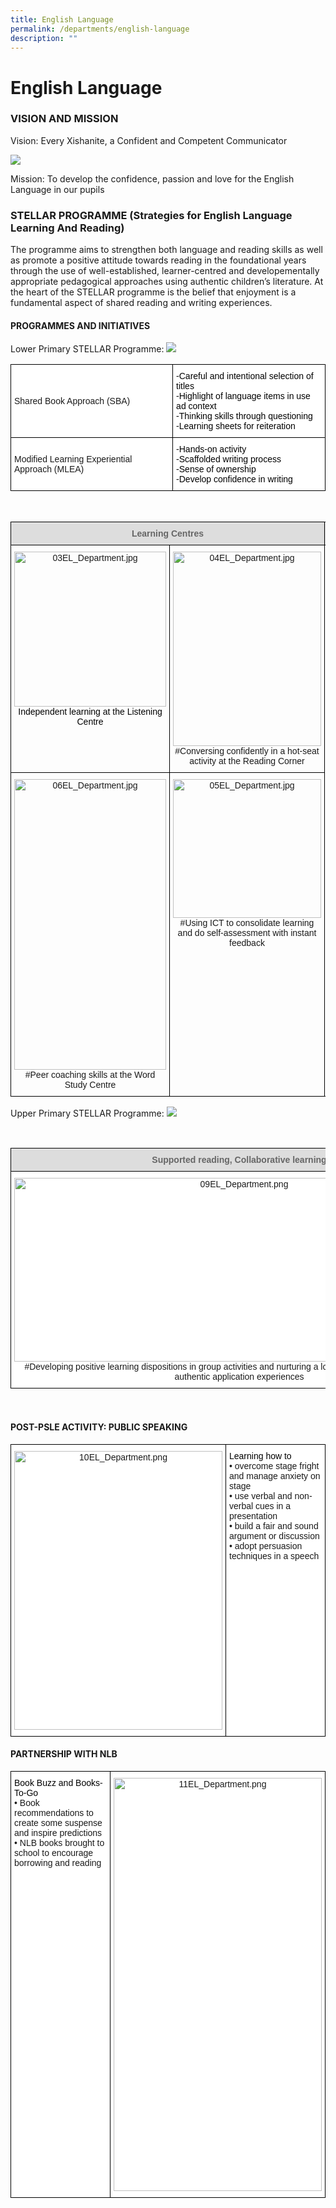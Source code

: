 ```yaml
---
title: English Language
permalink: /departments/english-language
description: ""
---
```

# **English Language**

### VISION AND MISSION

Vision: Every Xishanite, a Confident and Competent Communicator

![](/images/01EL_Department.png)

Mission: To develop the confidence, passion and love for the English Language in our pupils

### STELLAR PROGRAMME (Strategies for English Language Learning And Reading)

The programme aims to strengthen both language and reading skills as well as promote a positive attitude towards reading in the foundational years through the use of well-established, learner-centred and developementally appropriate pedagogical approaches using authentic children’s literature. At the heart of the STELLAR programme is the belief that enjoyment is a fundamental aspect of shared reading and writing experiences.

#### PROGRAMMES AND INITIATIVES

Lower Primary STELLAR Programme:
![](/images/02EL_Department.png)

<table style="border-collapse:collapse;border-spacing:0" class="tg"><thead><tr><th style="background-color:#FFF;border-color:black;border-style:solid;border-width:1px;font-family:Arial, sans-serif;font-size:14px;font-weight:normal;overflow:hidden;padding:10px 5px;text-align:left;vertical-align:middle;word-break:normal">Shared Book Approach (SBA)<br></th><th style="background-color:#FFF;border-color:black;border-style:solid;border-width:1px;font-family:Arial, sans-serif;font-size:14px;font-weight:normal;overflow:hidden;padding:10px 5px;text-align:left;vertical-align:top;word-break:normal"><span style="font-weight:400;color:#000">-Careful and intentional selection of titles</span><br><span style="font-weight:400;color:#000">-Highlight of language items in use ad context</span><br><span style="font-weight:400;color:#000">-Thinking skills through questioning</span><br><span style="font-weight:400;color:#000">-Learning sheets for reiteration</span></th></tr></thead><tbody><tr><td style="background-color:#FFF;border-color:black;border-style:solid;border-width:1px;font-family:Arial, sans-serif;font-size:14px;overflow:hidden;padding:10px 5px;text-align:left;vertical-align:middle;word-break:normal">Modified Learning Experiential Approach (MLEA)<br></td><td style="background-color:#FFF;border-color:black;border-style:solid;border-width:1px;font-family:Arial, sans-serif;font-size:14px;overflow:hidden;padding:10px 5px;text-align:left;vertical-align:top;word-break:normal"><span style="font-weight:400;color:#000">-Hands-on activity</span><br><span style="font-weight:400;color:#000">-Scaffolded writing process</span><br><span style="font-weight:400;color:#000">-Sense of ownership</span><br><span style="font-weight:400;color:#000">-Develop confidence in writing</span></td></tr></tbody></table>

<br>

<table style="border-collapse:collapse;border-spacing:0" class="tg"><thead><tr><th style="background-color:#DDD;border-color:black;border-style:solid;border-width:1px;color:#666;font-family:Arial, sans-serif;font-size:14px;font-weight:bold;overflow:hidden;padding:10px 5px;text-align:center;vertical-align:middle;word-break:normal" colspan="2"><span style="color:#666;background-color:#DDD">Learning Centres</span></th><th style="background-color:#DDD;border-color:black;border-style:solid;border-width:1px;color:#666;font-family:Arial, sans-serif;font-size:14px;font-weight:bold;overflow:hidden;padding:10px 5px;text-align:center;vertical-align:middle;word-break:normal"><span style="color:#666;background-color:#DDD">MLEA, Show-and-Tell</span></th></tr></thead><tbody><tr><td style="border-color:black;border-style:solid;border-width:1px;font-family:Arial, sans-serif;font-size:14px;overflow:hidden;padding:10px 5px;text-align:center;vertical-align:top;word-break:normal"><img src="/images/03EL_Department.jpg" alt="03EL_Department.jpg" width="243" height="248"><br><span style="font-weight:400;color:#000">Independent learning at the Listening Centre</span></td><td style="border-color:black;border-style:solid;border-width:1px;font-family:Arial, sans-serif;font-size:14px;overflow:hidden;padding:10px 5px;text-align:center;vertical-align:top;word-break:normal"><img src="/images/04EL_Department.jpg" alt="04EL_Department.jpg" width="237" height="311">#Conversing confidently in a hot-seat activity at the Reading Corner</td><td style="border-color:black;border-style:solid;border-width:1px;font-family:Arial, sans-serif;font-size:14px;overflow:hidden;padding:10px 5px;text-align:center;vertical-align:top;word-break:normal" rowspan="2"><img src="/images/07EL_Department.png" alt="07EL_Department.png" width="241" height="269"><br><span style="font-weight:400;color:#000">Modified Learning Experiential Approach:</span><br><span style="font-weight:400;color:#000">Hands-on experiences provide students authentic contexts to write about.</span><br><br><span style="font-weight:400;color:#000">Show-and-Tell:</span><br><span style="font-weight:400;color:#000">Personal experiences enable students to speak about them with confidence.</span></td></tr><tr><td style="border-color:black;border-style:solid;border-width:1px;font-family:Arial, sans-serif;font-size:14px;overflow:hidden;padding:10px 5px;text-align:center;vertical-align:top;word-break:normal"><img src="/images/06EL_Department.jpg" alt="06EL_Department.jpg" width="243" height="465">#Peer coaching skills at the Word Study Centre<br></td><td style="border-color:black;border-style:solid;border-width:1px;font-family:Arial, sans-serif;font-size:14px;overflow:hidden;padding:10px 5px;text-align:center;vertical-align:top;word-break:normal"><img src="/images/05EL_Department.jpg" alt="05EL_Department.jpg" width="237" height="222">#Using ICT to consolidate learning and do self-assessment with instant feedback<br></td></tr></tbody></table>

Upper Primary STELLAR Programme:
![](/images/08EL_Department.png)

<br>

<table style="border-collapse:collapse;border-spacing:0" class="tg"><thead><tr><th style="background-color:#DDD;border-color:black;border-style:solid;border-width:1px;color:#666;font-family:Arial, sans-serif;font-size:14px;font-weight:bold;overflow:hidden;padding:10px 5px;text-align:center;vertical-align:middle;word-break:normal"><span style="color:#666;background-color:#DDD">Supported reading, Collaborative learning</span></th></tr></thead><tbody><tr><td style="background-color:#FFF;border-color:black;border-style:solid;border-width:1px;font-family:Arial, sans-serif;font-size:14px;overflow:hidden;padding:10px 5px;text-align:center;vertical-align:top;word-break:normal"><img src="/images/09EL_Department.png" alt="09EL_Department.png" width="720" height="294">#Developing positive learning dispositions in group activities and nurturing a love for language-learning through authentic application experiences</td></tr></tbody></table>

<br>

#### POST-PSLE ACTIVITY: PUBLIC SPEAKING

<table style="border-collapse:collapse;border-spacing:0" class="tg"><thead><tr><td style="background-color:#FFF;border-color:black;border-style:solid;border-width:1px;font-family:Arial, sans-serif;font-size:14px;overflow:hidden;padding:10px 5px;text-align:center;vertical-align:top;word-break:normal"><img src="/images/10EL_Department.png" alt="10EL_Department.png" width="333" height="446"></td><td style="background-color:#FFF;border-color:black;border-style:solid;border-width:1px;font-family:Arial, sans-serif;font-size:14px;overflow:hidden;padding:10px 5px;text-align:left;vertical-align:top;word-break:normal"><span style="font-weight:400;color:#000">Learning how to</span><br>• overcome stage fright and manage anxiety on stage<br>• use verbal and non-verbal cues in a presentation<br>• build a fair and sound argument or discussion<br>• adopt persuasion techniques in a speech</td></tr></thead></table>

#### PARTNERSHIP WITH NLB

<table style="border-collapse:collapse;border-spacing:0" class="tg"><thead><tr><td style="background-color:#FFF;border-color:black;border-style:solid;border-width:1px;font-family:Arial, sans-serif;font-size:14px;overflow:hidden;padding:10px 5px;text-align:left;vertical-align:top;word-break:normal"><span style="font-weight:400;color:#000">Book Buzz and Books-To-Go</span><br>• Book recommendations to create some suspense and inspire predictions<br>• NLB books brought to school to encourage borrowing and reading</td><td style="background-color:#FFF;border-color:black;border-style:solid;border-width:1px;font-family:Arial, sans-serif;font-size:14px;overflow:hidden;padding:10px 5px;text-align:center;vertical-align:top;word-break:normal"><img src="/images/11EL_Department.png" alt="11EL_Department.png" width="333" height="661"></td></tr></thead></table>

